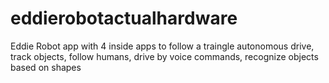 # eddierobotactualhardware
Eddie Robot app with 4 inside apps to follow a traingle autonomous drive, track objects, follow humans, drive by voice commands, recognize objects based on shapes
